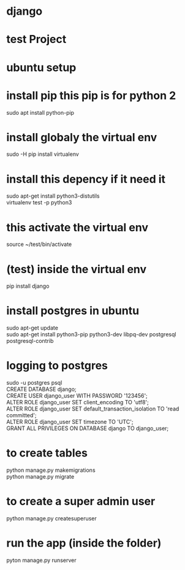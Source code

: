 # django
# test Project
# ubuntu setup 
# install pip this pip is for python 2
sudo apt install python-pip
# install globaly the virtual env
sudo -H pip install virtualenv
# install this depency if it need it
sudo apt-get install python3-distutils <br/>
virtualenv test -p python3
# this activate the virtual env
source ~/test/bin/activate
# (test) inside the virtual env
pip install django


# install postgres in ubuntu
sudo apt-get update <br/>
sudo apt-get install python3-pip python3-dev libpq-dev postgresql postgresql-contrib
# logging to postgres
sudo -u postgres psql <br/>
CREATE DATABASE django; <br/>
CREATE USER django_user WITH PASSWORD '123456'; <br/>
ALTER ROLE django_user SET client_encoding TO 'utf8'; <br/>
ALTER ROLE django_user SET default_transaction_isolation TO 'read committed';<br/>
ALTER ROLE django_user SET timezone TO 'UTC'; <br/>
GRANT ALL PRIVILEGES ON DATABASE django TO django_user;

# to create tables 
python manage.py makemigrations <br/>
python manage.py migrate
# to create a super admin user
python manage.py createsuperuser
# run the app (inside the folder)
pyton manage.py runserver
